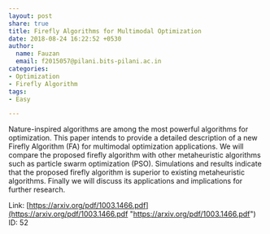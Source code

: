 ```yaml
---
layout: post
share: true
title: Firefly Algorithms for Multimodal Optimization
date: 2018-08-24 16:22:52 +0530
author:
  name: Fauzan
  email: f2015057@pilani.bits-pilani.ac.in
categories:
- Optimization
- Firefly Algorithm
tags:
- Easy

---
```

Nature-inspired algorithms are among the most powerful algorithms for optimization. This paper intends to provide a detailed description of a new Firefly Algorithm (FA) for multimodal optimization applications. We will compare the proposed firefly algorithm with other metaheuristic algorithms such as particle swarm optimization (PSO). Simulations and results indicate that the proposed firefly algorithm is superior to existing metaheuristic algorithms. Finally we will discuss its applications and implications for further research.

Link: [https://arxiv.org/pdf/1003.1466.pdf](https://arxiv.org/pdf/1003.1466.pdf "https://arxiv.org/pdf/1003.1466.pdf")  
ID: 52